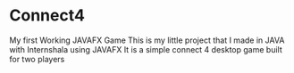 # Connect4
My first Working JAVAFX Game
This is my little project that I made in JAVA with Internshala using JAVAFX
It is a simple connect 4 desktop game built for two players

